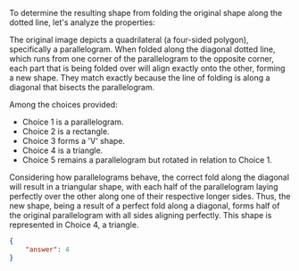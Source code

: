 To determine the resulting shape from folding the original shape along the dotted line, let's analyze the properties:

The original image depicts a quadrilateral (a four-sided polygon), specifically a parallelogram. When folded along the diagonal dotted line, which runs from one corner of the parallelogram to the opposite corner, each part that is being folded over will align exactly onto the other, forming a new shape. They match exactly because the line of folding is along a diagonal that bisects the parallelogram.

Among the choices provided:
- Choice 1 is a parallelogram.
- Choice 2 is a rectangle.
- Choice 3 forms a 'V' shape.
- Choice 4 is a triangle.
- Choice 5 remains a parallelogram but rotated in relation to Choice 1.

Considering how parallelograms behave, the correct fold along the diagonal will result in a triangular shape, with each half of the parallelogram laying perfectly over the other along one of their respective longer sides. Thus, the new shape, being a result of a perfect fold along a diagonal, forms half of the original parallelogram with all sides aligning perfectly. This shape is represented in Choice 4, a triangle.

```json
{
    "answer": 4
}
```